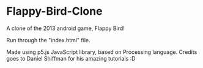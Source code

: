 # Flappy-Bird-Clone
A clone of the 2013 android game, Flappy Bird!

Run through the "index.html" file.

Made using p5.js JavaScript library, based on Processing language.
Credits goes to Daniel Shiffman for his amazing tutorials :D
